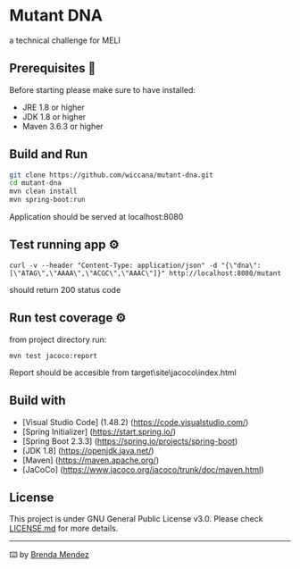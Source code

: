 # Mutant DNA

a technical challenge for MELI

## Prerequisites 🔧

Before starting please make sure to have installed:
* JRE 1.8 or higher
* JDK 1.8 or higher
* Maven 3.6.3 or higher

## Build and Run

```bash
git clone https://github.com/wiccana/mutant-dna.git
cd mutant-dna
mvn clean install
mvn spring-boot:run

```
Application should be served at localhost:8080

## Test running app ⚙️

```
curl -v --header "Content-Type: application/json" -d "{\"dna\":[\"ATAG\",\"AAAA\",\"ACGC\",\"AAAC\"]}" http://localhost:8080/mutant
```
should return 200 status code


## Run test coverage ⚙️

from project directory run:
```
mvn test jacoco:report
```
Report should be accesible from target\site\jacoco\index.html

## Build with

* [Visual Studio Code] (1.48.2) (https://code.visualstudio.com/)
* [Spring Initializer] (https://start.spring.io/)
* [Spring Boot 2.3.3] (https://spring.io/projects/spring-boot)
* [JDK 1.8] (https://openjdk.java.net/)
* [Maven] (https://maven.apache.org/)
* [JaCoCo] (https://www.jacoco.org/jacoco/trunk/doc/maven.html)

## License
This project is under GNU General Public License v3.0.
Please check [LICENSE.md](LICENSE.md) for more details.

---
⌨️ by [Brenda Mendez](https://github.com/wiccana)
